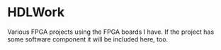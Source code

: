 # HDLWork
Various FPGA projects using the FPGA boards I have. If the project has some software component it will be included here, too.
